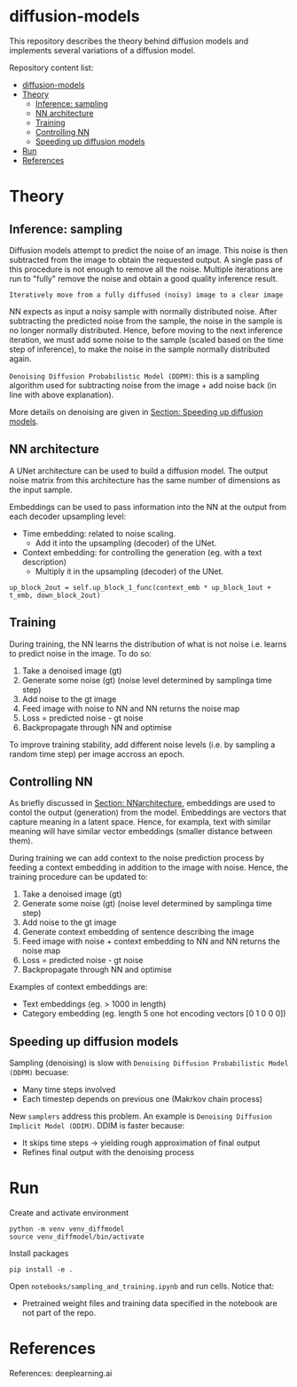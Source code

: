 # diffusion-models

This repository describes the theory behind diffusion models and implements several variations of a diffusion model.

Repository content list:

- [diffusion-models](#diffusion-models)
- [Theory](#theory)
  - [Inference: sampling](#inference-sampling)
  - [NN architecture](#nn-architecture)
  - [Training](#training)
  - [Controlling NN](#controlling-nn)
  - [Speeding up diffusion models](#speeding-up-diffusion-models)
- [Run](#run)
- [References](#references)


# Theory

## Inference: sampling

Diffusion models attempt to predict the noise of an image. This noise is then subtracted from the image to obtain the requested output. A single pass of this procedure is not enough to remove all the noise. Multiple iterations are run to "fully" remove the noise and obtain a good quality inference result.

```Iteratively move from a fully diffused (noisy) image to a clear image```

NN expects as input a noisy sample with normally distributed noise. After subtracting the predicted noise from the sample, the noise in the sample is no longer normally distributed. Hence, before moving to the next inference iteration, we must add some noise to the sample (scaled based on the time step of inference), to make the noise in the sample normally distributed again. 

`Denoising Diffusion Probabilistic Model (DDPM)`: this is a sampling algorithm used for subtracting noise from the image + add noise back (in line with above explanation).

More details on denoising are given in [Section: Speeding up diffusion models](#speeding-up-diffusion-models).

## NN architecture

A UNet architecture can be used to build a diffusion model. The output noise matrix from this architecture has the same number of dimensions as the input sample.

Embeddings can be used to pass information into the NN at the output from each decoder upsampling level:
* Time embedding: related to noise scaling. 
  * Add it into the upsampling (decoder) of the UNet.
* Context embedding: for controlling the generation (eg. with a text description)
  * Multiply it in the upsampling (decoder) of the UNet.

```
up_block_2out = self.up_block_1_func(context_emb * up_block_1out + t_emb, down_block_2out)
```

## Training

During training, the NN learns the distribution of what is not noise i.e. learns to predict noise in the image. To do so:

1. Take a denoised image (gt)
2. Generate some noise (gt) (noise level determined by samplinga time step)
3. Add noise to the gt image
4. Feed image with noise to NN and NN returns the noise map
5. Loss = predicted noise - gt noise
6. Backpropagate through NN and optimise

To improve training stability, add different noise levels (i.e. by sampling a random time step) per image accross an epoch.

## Controlling NN

As briefly discussed in [Section: NNarchitecture](#nn-architecture), embeddings are used to contol the output (generation) from the model. Embeddings are vectors that capture meaning in a latent space. Hence, for exampla, text with similar meaning will have similar vector embeddings (smaller distance between them).

During training we can add context to the noise prediction process by feeding a context embedding in addition to the image with noise. Hence, the training procedure can be updated to:

1. Take a denoised image (gt)
2. Generate some noise (gt) (noise level determined by samplinga time step)
3. Add noise to the gt image
4. Generate context embedding of sentence describing the image
5. Feed image with noise + context embedding to NN and NN returns the noise map
6. Loss = predicted noise - gt noise
7. Backpropagate through NN and optimise

Examples of context embeddings are:
* Text embeddings (eg. > 1000 in length)
* Category embedding (eg. length 5 one hot encoding vectors [0 1 0 0 0])

## Speeding up diffusion models

Sampling (denoising) is slow with `Denoising Diffusion Probabilistic Model (DDPM)` becuase:
* Many time steps involved
* Each timestep depends on previous one (Makrkov chain process)

New `samplers` address this problem. An example is `Denoising Diffusion Implicit Model (DDIM)`. DDIM is faster because:
* It skips time steps -> yielding rough approximation of final output
* Refines final output with the denoising process

# Run

Create and activate environment
```
python -m venv venv_diffmodel
source venv_diffmodel/bin/activate
```

Install packages
```
pip install -e .
```

Open `notebooks/sampling_and_training.ipynb` and run cells. Notice that:
* Pretrained weight files and training data specified in the notebook are not part of the repo.

# References

References: deeplearning.ai